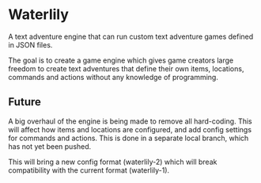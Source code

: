 # Waterlily

A text adventure engine that can run custom text adventure games defined in JSON files.

The goal is to create a game engine which gives game creators large freedom to create text adventures that define their own items, locations, commands and actions without any knowledge of programming.
## Future

A big overhaul of the engine is being made to remove all hard-coding. 
This will affect how items and locations are configured, and add config settings for commands and actions.
This is done in a separate local branch, which has not yet been pushed.

This will bring a new config format (waterlily-2) which will break compatibility with the current format (waterlily-1).
